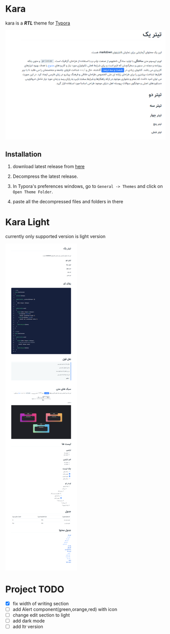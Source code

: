 # Kara

kara is a ***RTL*** theme for [Typora](https://typora.io/)

![](./images/banner-image.png)



## Installation

1. download latest release from [here](https://github.com/mahdi-momeni/kara-theme/releases/tag/v1.0.0) 

2. Decompress the latest release. 

3. In Typora's preferences windows, go to `General -> Themes` and click on `Open Theme Folder`.
4.  paste all the decompressed files and folders in there



# Kara Light

currently only supported version is light version

![](./images/kara-blue.png)

# Project TODO
- [x] fix width of writing section
- [ ] add Alert component(green,orange,red) with icon
- [ ] change edit section to light
- [ ] add dark mode
- [ ] add ltr version
